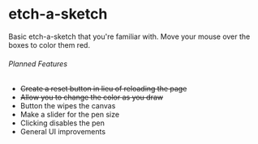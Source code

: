 # etch-a-sketch

Basic etch-a-sketch that you're familiar with.
Move your mouse over the boxes to color them red.

###### Planned Features ######
- ~~Create a reset button in lieu of reloading the page~~
- ~~Allow you to change the color as you draw~~
- Button the wipes the canvas
- Make a slider for the pen size
- Clicking disables the pen
- General UI improvements